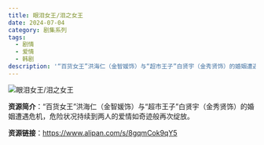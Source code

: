 ```yaml
---
title: 眼泪女王/泪之女王
date: 2024-07-04
category: 剧集系列
tags:
  - 剧情
  - 爱情
  - 韩剧
description: '“百货女王”洪海仁（金智媛饰）与“超市王子”白贤宇（金秀贤饰）的婚姻遭遇危机，危险状况持续到两人的爱情如奇迹般再次绽放。'
---
```


![眼泪女王/泪之女王](https://s.yimg.com/ny/api/res/1.2/MrB4SiM31d1gQfhpYiE2Hw--/YXBwaWQ9aGlnaGxhbmRlcjt3PTEyMDA7aD02NzU-/https://media.zenfs.com/en/koreastardaily.com/44717365221be31aadc6a14ea878a037)

**资源简介**：“百货女王”洪海仁（金智媛饰）与“超市王子”白贤宇（金秀贤饰）的婚姻遭遇危机，危险状况持续到两人的爱情如奇迹般再次绽放。

**资源链接**：https://www.alipan.com/s/8gqmCok9qY5
